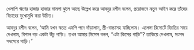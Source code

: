 খেলাপি ঋণের হাজার হাজার মামলা ঝুলে আছে উল্লেখ করে আবদুর রশীদ বলেন, প্রয়োজনে নতুন আইন করে তাঁদের বিচারের মুখোমুখি করা উচিত।

আবদুর রশীদ বলেন, ‘আমি যখন স্বতন্ত্র এমপি পদে দাঁড়ালাম, স্ত্রী-বাচ্চাসহ যাচ্ছিলাম। এলেঙ্গা রিসোর্টে বিরতির সময় দেখলাম, বিশাল বড় একটা উঁচু গাড়ি। তখন আমার মিসেস বলল, “এটা কিসের গাড়ি”? তাকিয়ে দেখলাম, সংসদ সদস্যের গাড়ি।’
